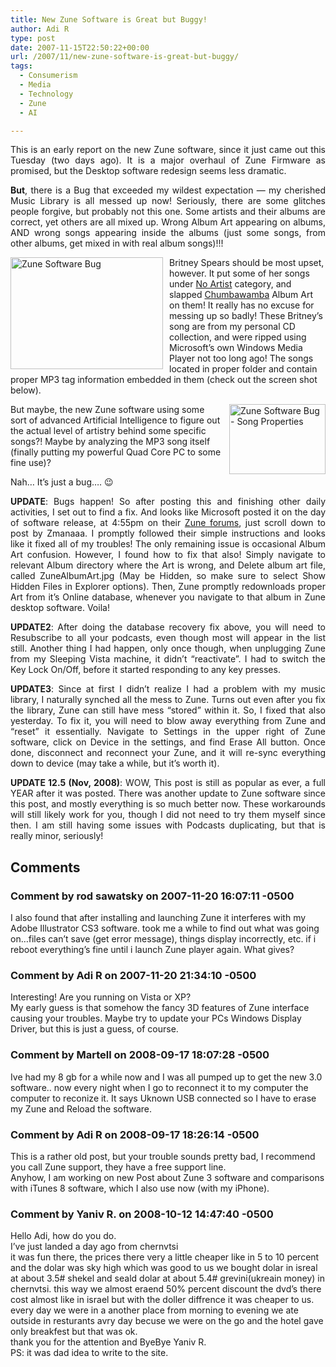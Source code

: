 ```yaml
---
title: New Zune Software is Great but Buggy!
author: Adi R
type: post
date: 2007-11-15T22:50:22+00:00
url: /2007/11/new-zune-software-is-great-but-buggy/
tags:
  - Consumerism
  - Media
  - Technology
  - Zune
  - AI

---
```

<p align="justify">
  This is an early report on the new Zune software, since it just came out this Tuesday (two days ago). It is a major overhaul of Zune Firmware as promised, but the Desktop software redesign seems less dramatic.
</p>

<p align="justify">
  <strong>But</strong>, there is a Bug that exceeded my wildest expectation &#8212; my cherished Music Library is all messed up now! Seriously, there are some glitches people forgive, but probably not this one. Some artists and their albums are correct, yet others are all mixed up. Wrong Album Art appearing on albums, AND wrong songs appearing inside the albums (just some songs, from other albums, get mixed in with real album songs)!!!
</p>

<a href="http://www.britneyspears.com/" target="_blank"></a><a href="/uploads/2007/11/zune-software-bug.jpg" target="_blank"><img style="border-top-width: 0px; border-left-width: 0px; border-bottom-width: 0px; margin: 0px 10px 0px 0px; border-right-width: 0px" height="179" alt="Zune Software Bug" src="/uploads/2007/11/zune-software-bug.jpg?resize=244%2C179" width="244" align="left" border="0" data-recalc-dims="1" /></a>Britney Spears</a> should be most upset, however. It put some of her songs under <u>No Artist</u> category, and slapped <a href="http://www.chumba.com/" target="_blank">Chumbawamba</a> Album Art on them! It really has no excuse for messing up so badly! These Britney&#8217;s song are from my personal CD collection, and were ripped using Microsoft&#8217;s own Windows Media Player not too long ago! The songs located in proper folder and contain proper MP3 tag information embedded in them (check out the screen shot below).

<a href="/uploads/2007/11/zune-software-bug-song-properties.jpg" target="_blank"><img id="id" style="border-top-width: 0px; border-left-width: 0px; border-bottom-width: 0px; margin: 0px 0px 0px 10px; border-right-width: 0px" height="112" alt="Zune Software Bug - Song Properties" src="/uploads/2007/11/zune-software-bug-song-properties.jpg?resize=154%2C112" width="154" align="right" border="0" data-recalc-dims="1" /></a> But maybe, the new Zune software using some sort of advanced Artificial Intelligence to figure out the actual level of artistry behind some specific songs?! Maybe by analyzing the MP3 song itself (finally putting my powerful Quad Core PC to some fine use)?

Nah&#8230; It&#8217;s just a bug&#8230;. 😉

<p align="justify">
  <strong>UPDATE</strong>: Bugs happen! So after posting this and finishing other daily activities, I set out to find a fix. And looks like Microsoft posted it on the day of software release, at 4:55pm on their <a title="Scroll down to post by Zmanaaa that explains how to fix this" href="http://forums.zune.net/549/ShowPost.aspx" target="_blank">Zune forums</a>, just scroll down to post by Zmanaaa. I promptly followed their simple instructions and looks like it fixed all of my troubles! The only remaining issue is occasional Album Art confusion. However, I found how to fix that also! Simply navigate to relevant Album directory where the Art is wrong, and Delete album art file, called ZuneAlbumArt.jpg (May be Hidden, so make sure to select Show Hidden Files in Explorer options). Then, Zune promptly redownloads proper Art from it&#8217;s Online database, whenever you navigate to that album in Zune desktop software. Voila!
</p>

<p align="justify">
  <strong>UPDATE2</strong>: After doing the database recovery fix above, you will need to Resubscribe to all your podcasts, even though most will appear in the list still. Another thing I had happen, only once though, when unplugging Zune from my Sleeping Vista machine, it didn&#8217;t &#8220;reactivate&#8221;. I had to switch the Key Lock On/Off, before it started responding to any key presses.
</p>

<p align="justify">
  <strong>UPDATE3</strong>: Since at first I didn&#8217;t realize I had a problem with my music library, I naturally synched all the mess to Zune. Turns out even after you fix the library, Zune can still have mess &#8220;stored&#8221; within it. So, I fixed that also yesterday. To fix it, you will need to blow away everything from Zune and &#8220;reset&#8221; it essentially. Navigate to Settings in the upper right of Zune software, click on Device in the settings, and find Erase All button. Once done, disconnect and reconnect your Zune, and it will re-sync everything down to device (may take a while, but it&#8217;s worth it).
</p>

<p align="justify">
  <strong>UPDATE 12.5 (Nov, 2008)</strong>: WOW, This post is still as popular as ever, a full YEAR after it was posted. There was another update to Zune software since this post, and mostly everything is so much better now. These workarounds will still likely work for you, though I did not need to try them myself since then. I am still having some issues with Podcasts duplicating, but that is really minor, seriously!
</p>

## Comments

### Comment by rod sawatsky on 2007-11-20 16:07:11 -0500
I also found that after installing and launching Zune it interferes with my Adobe Illustrator CS3 software. took me a while to find out what was going on&#8230;files can&#8217;t save (get error message), things display incorrectly, etc. if i reboot everything&#8217;s fine until i launch Zune player again. What gives?

### Comment by Adi R on 2007-11-20 21:34:10 -0500
Interesting! Are you running on Vista or XP?  
My early guess is that somehow the fancy 3D features of Zune interface causing your troubles. Maybe try to update your PCs Windows Display Driver, but this is just a guess, of course.

### Comment by Martell on 2008-09-17 18:07:28 -0500
Ive had my 8 gb for a while now and I was all pumped up to get the new 3.0 software.. now every night when I go to reconnect it to my computer the computer to reconize it. It says Uknown USB connected so I have to erase my Zune and Reload the software.

### Comment by Adi R on 2008-09-17 18:26:14 -0500
This is a rather old post, but your trouble sounds pretty bad, I recommend you call Zune support, they have a free support line.  
Anyhow, I am working on new Post about Zune 3 software and comparisons with iTunes 8 software, which I also use now (with my iPhone).

### Comment by Yaniv R. on 2008-10-12 14:47:40 -0500
Hello Adi, how do you do.  
I&#8217;ve just landed a day ago from chernvtsi  
it was fun there, the prices there very a little cheaper like in 5 to 10 percent and the dolar was sky high which was good to us we bought dolar in isreal at about 3.5# shekel and seald dolar at about 5.4# grevini(ukreain money) in chernvtsi. this way we almost eraend 50% percent discount the dvd&#8217;s there cost almost like in israel but with the doller diffrence it was cheaper to us.  
every day we were in a another place from morning to evening we ate outside in resturants avry day becuse we were on the go and the hotel gave only breakfest but that was ok.  
thank you for the attention and ByeBye Yaniv R.  
PS: it was dad idea to write to the site.